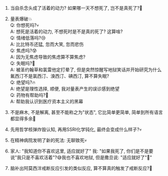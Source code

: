 1. 当自杀念头成了活着的动力? 如果哪一天不想死了, 岂不是真死了?🤡  

2. 量表爆破💥  
Q: 你想死吗?💀  
A: 想死是活着的动力, 不想死时是不是真的死了? 这算啥?  
Q: 情绪低落吗?😢  
A: 比比特币还猛, 忽而大笑, 忽而悲伤  
Q: 焦虑吗?😰  
A: 因为无焦虑导致的焦虑算不算焦虑?  
Q: 失眠吗?🌙  
A: 被圣约翰草和氯雷他定打晕了, 但是突然惊醒写地狱笑话并开始研究为什么氟西汀不是氯西汀、溴西汀、碘西汀, 算不算失眠?  
Q: 绝望吗?🔥  
A: 绝望是理性选择, 顺便, 我对量表产生的误诊感到绝望  
Q: 药物有帮助吗?💊  
A: 帮助我认识到医疗资本主义的黑幕  

3. 不是麻木, 不是解离, 甚至不能称之为"状态", 它比简单更简单, 简单到所有语言都显得多余🤡  

4. 先用哲学核弹炸毁认知, 再用SSRI化学钝化, 最终会变成什么样子?💀

5. 在精神病院发明了新的死法: 无聊致死💀

6. 家人: "我知道你不喜欢这里, 适应就好了"
我: "如果我死了, 你们是不是要说"我只是不喜欢活着"?😅我也不喜欢地狱, 但是撒旦说: "适应就好了"🤡"

7. 脑补出阿莫西泮戒断反应引发的类似反应, 算不算真的触发了戒断反应?🤡
